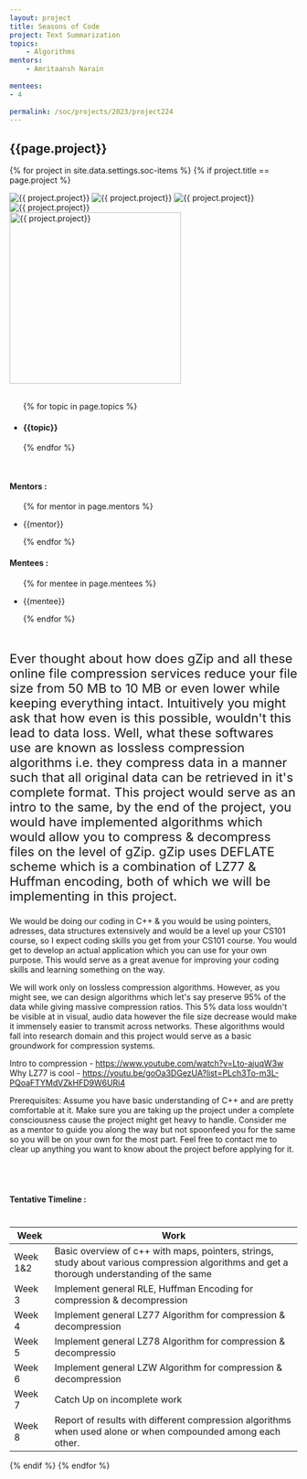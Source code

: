 ```yaml
---
layout: project
title: Seasons of Code
project: Text Summarization
topics:
    - Algorithms
mentors:
    - Amritaansh Narain
    
mentees:
- 4  
    
permalink: /soc/projects/2023/project224
---
```


<h2 class="display1 m-3 p-3 text-center project-title">{{page.project}}</h2>

{% for project in site.data.settings.soc-items %}
{% if project.title == page.project %}

<div class ="img-soc d-block"> 
    <img src="{{ site.baseurl }}/{{ project.image }}" alt="{{ project.project}}" class="image-1">
    <img src="{{ site.baseurl }}/{{ project.image }}" alt="{{ project.project}}" class="image-2">
    <img src="{{ site.baseurl }}/{{ project.image }}" alt="{{ project.project}}" class="image-3">
    <img src="{{ site.baseurl }}/{{ project.image }}" alt="{{ project.project}}" class="image-4">
</div>
<div class = "mobile-img-soc">
  <img src="{{ site.baseurl }}/{{ project.image }}"  width = "300" height="300" alt="{{ project.project}}" class="border rounded">
  </div>
<div >
    <br>
    <ul>
        {% for topic in page.topics %}
        <li><h4 class="text-primary text-center topics">{{topic}}</h4></li>
        {% endfor %}
    </ul>
    <br>
    <h4 class="display3  ">Mentors :</h4> 
    <ul>
        {% for mentor in page.mentors %}
        <li><p class="lead">{{mentor}}</p></li>
        {% endfor %}
    </ul>
    <h4 class="display3  ">Mentees :</h4> 
    <ul>
        {% for mentee in page.mentees %}
        <li><p class="lead">{{mentee}}</p></li>
        {% endfor %}
    </ul>
</div>
<div>
    <p class="display3 project-desc" style = "font-size:22px;" >
        <br>
            Ever thought about how does gZip and all these online file compression services reduce your file size from 50 MB to 10 MB or even lower while keeping everything intact. Intuitively you might ask that how even is this possible, wouldn't this lead to data loss. Well, what these softwares use are known as lossless compression algorithms i.e. they compress data in a manner such that all original data can be retrieved in it's complete format. This project would serve as an intro to the same, by the end of the project, you would have implemented algorithms which would allow you to compress & decompress files on the level of gZip. gZip uses DEFLATE scheme which is a combination of LZ77 & Huffman encoding, both of which we will be implementing in this project.

We would be doing our coding in C++ & you would be using pointers, adresses, data structures extensively and would be a level up your CS101 course, so I expect coding skills you get from your CS101 course. You would get to develop an actual application which you can use for your own purpose. This would serve as a great avenue for improving your coding skills and learning something on the way.  

We will work only on lossless compression algorithms. However, as you might see, we can design algorithms which let's say preserve 95% of the data while giving massive compression ratios. This 5% data loss wouldn't be visible at in visual, audio data however the file size decrease would make it immensely easier to transmit across networks. These algorithms would fall into research domain and this project would serve as a basic groundwork for compression systems.

Intro to compression - https://www.youtube.com/watch?v=Lto-ajuqW3w 
Why LZ77 is cool - https://youtu.be/goOa3DGezUA?list=PLch3To-m3L-PQoaFTYMdVZkHFD9W6URi4 

<p>Prerequisites: Assume you have basic understanding of C++ and are pretty comfortable at it. Make sure you are taking up the project under a complete consciousness cause the project might get heavy to handle. Consider me as a mentor to guide you along the way but not spoonfeed you for the same so you will be on your own for the most part. Feel free to contact me to clear up anything you want to know about the project before applying for it.</p>
<br>

        
    
</div>
<div class = "d-flex flex-wrap">
<div>
    <h4 class="display3" style="margin:40px 0px 40px 0px;">Tentative Timeline :</h4>
    <table class="table table-striped w-100">
    <thead>
        <tr>
        <th>Week</th>
        <th>Work</th>
        </tr>
    </thead>
    <tbody>
    <tr>
      <td  >Week 1&2</td>
      <td>Basic overview of c++ with maps, pointers, strings, study about various compression algorithms and get a thorough understanding of the same </td>
    </tr>
    <tr>
      <td>Week 3</td>
      <td>Implement general RLE, Huffman Encoding for compression & decompression </td>
    </tr>
    <tr>
      <td>Week 4</td>
      <td>Implement general LZ77 Algorithm for compression & decompression
 </td>
    </tr>
    <tr>
      <td>Week 5</td>
      <td>Implement general LZ78 Algorithm for compression & decompressio</td>
    </tr>
    <tr>
      <td>Week 6</td>
      <td>Implement general LZW Algorithm for compression & decompression
</td>
    </tr>
    <tr>
      <td>Week 7</td>
      <td>Catch Up on incomplete work</td>
    </tr>
    <tr>
      <td>Week 8</td>
      <td>Report of results with different compression algorithms when used alone or when compounded among each other. </td>
    </tr>
    </tbody>
    </table>
</div>
</div>
{% endif %}
{% endfor %}
